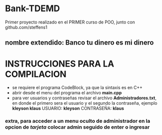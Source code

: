 # Bank-TDEMD
Primer proyecto realizado en el PRIMER curso de POO, junto con github.com/steffens1

## nombre extendido: Banco tu dinero es mi dinero

# **INSTRUCCIONES PARA LA COMPILACION**

- se requiere el programa CodeBlock, ya que la sintaxis es en C++
- abrir desde el menu del programa el archivo **main.cpp**
- para ver usuarios y contraseñas revisar el archivo **Administradores.txt**, en donde el primero sera el usuario y el segundo la contraseña, ejemplo __kleyson klaus__ USUARIO: **kleyson** CONTRASEÑA: **klaus**
### **extra**, para acceder a un menu oculto de administrador en la opcion de ***tarjeta*** colocar **admin** seguido de enter o ingresar
